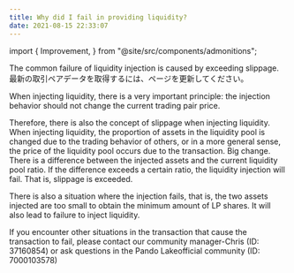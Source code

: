 ```yaml
---
title: Why did I fail in providing liquidity?
date: 2021-08-15 22:33:07
---
```


import { Improvement, } from "@site/src/components/admonitions";

<Improvement />


The common failure of liquidity injection is caused by exceeding slippage. 最新の取引ペアデータを取得するには、ページを更新してください。

When injecting liquidity, there is a very important principle: the injection behavior should not change the current trading pair price.

Therefore, there is also the concept of slippage when injecting liquidity. When injecting liquidity, the proportion of assets in the liquidity pool is changed due to the trading behavior of others, or in a more general sense, the price of the liquidity pool occurs due to the transaction. Big change. There is a difference between the injected assets and the current liquidity pool ratio. If the difference exceeds a certain ratio, the liquidity injection will fail. That is, slippage is exceeded.

There is also a situation where the injection fails, that is, the two assets injected are too small to obtain the minimum amount of LP shares. It will also lead to failure to inject liquidity.

If you encounter other situations in the transaction that cause the transaction to fail, please contact our community manager-Chris (ID: 37160854) or ask questions in the Pando Lakeofficial community (ID: 7000103578)